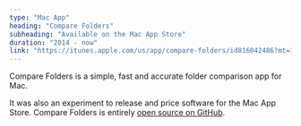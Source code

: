 ```yaml
---
type: "Mac App"
heading: "Compare Folders"
subheading: "Available on the Mac App Store"
duration: "2014 - now"
link: "https://itunes.apple.com/us/app/compare-folders/id816042486?mt=12"
---
```


Compare Folders is a simple, fast and accurate folder comparison app for Mac.

It was also an experiment to release and price software for the Mac App Store. Compare Folders is entirely <a href="https://github.com/swisspol/CompareFolders">open source on GitHub</a>.
